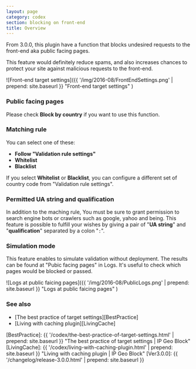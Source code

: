 ```yaml
---
layout: page
category: codex
section: blocking on front-end
title: Overview
---
```


From 3.0.0, this plugin have a function that blocks undesired requests to the 
front-end aka public facing pages.

This feature would definitely reduce spams, and also increases chances to 
protect your site against malicious requests to the front-end.

![Front-end target settings]({{ '/img/2016-08/FrontEndSettings.png' | prepend: site.baseurl }}
 "Front-end target settings"
)

### Public facing pages ###

Please check **Block by country** if you want to use this function.

### Matching rule ###

You can select one of these:

- **Follow "Validation rule settings"**
- **Whitelist**  
- **Blacklist**  

If you select **Whitelist** or **Blacklist**, you can configure a different set
of country code from "Validation rule settings".

### Permitted UA string and qualification ###

In addition to the maching rule, You must be sure to grant permission to search 
engine bots or crawlers such as google, yahoo and being. This feature is 
possible to fulfill your wishes by giving a pair of "**UA string**" and 
"**qualification**" separated by a colon "`:`".

### Simulation mode ###

This feature enables to simulate validation without deployment. The results 
can be found at "Pubic facing pages" in Logs. It's useful to check which pages 
would be blocked or passed.

![Logs at public faicing pages]({{ '/img/2016-08/PublicLogs.png' | prepend: site.baseurl }}
 "Logs at public faicing pages"
)



### See also ###

- [The best practice of target settings][BestPractice]
- [Living with caching plugin][LivingCache]

[IP-Geo-Block]: https://wordpress.org/plugins/ip-geo-block/ "WordPress › IP Geo Block « WordPress Plugins"
[BestPractice]: {{ '/codex/the-best-practice-of-target-settings.html' | prepend: site.baseurl }} "The best practice of target settings | IP Geo Block"
[LivingCache]:  {{ '/codex/living-with-caching-plugin.html'           | prepend: site.baseurl }} "Living with caching plugin | IP Geo Block"
[Ver3.0.0]:     {{ '/changelog/release-3.0.0.html' | prepend: site.baseurl }}
